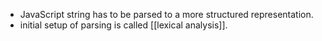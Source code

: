 - JavaScript string has to be parsed to a more structured representation.
- initial setup of parsing is called [[lexical analysis]].